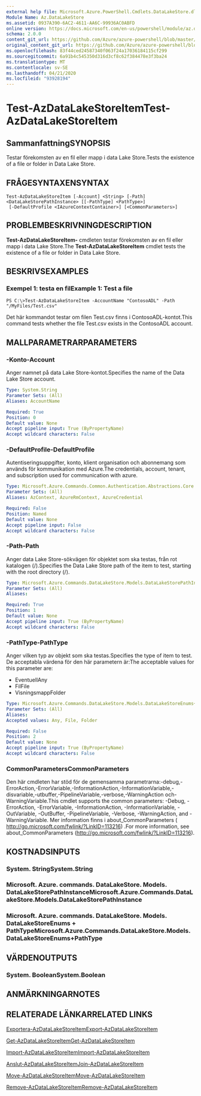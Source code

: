 ```yaml
---
external help file: Microsoft.Azure.PowerShell.Cmdlets.DataLakeStore.dll-Help.xml
Module Name: Az.DataLakeStore
ms.assetid: 0937A390-6AC2-4611-AA6C-99936AC0ABFD
online version: https://docs.microsoft.com/en-us/powershell/module/az.datalakestore/test-azdatalakestoreitem
schema: 2.0.0
content_git_url: https://github.com/Azure/azure-powershell/blob/master/src/DataLakeStore/DataLakeStore/help/Test-AzDataLakeStoreItem.md
original_content_git_url: https://github.com/Azure/azure-powershell/blob/master/src/DataLakeStore/DataLakeStore/help/Test-AzDataLakeStoreItem.md
ms.openlocfilehash: 83f44ced24587340f063f24a17036184115cf299
ms.sourcegitcommit: 6a91b4c545350d316d3cf8c62f384478e3f3ba24
ms.translationtype: MT
ms.contentlocale: sv-SE
ms.lasthandoff: 04/21/2020
ms.locfileid: "93928194"
---
```

# <span data-ttu-id="cfa54-101">Test-AzDataLakeStoreItem</span><span class="sxs-lookup"><span data-stu-id="cfa54-101">Test-AzDataLakeStoreItem</span></span>

## <span data-ttu-id="cfa54-102">Sammanfattning</span><span class="sxs-lookup"><span data-stu-id="cfa54-102">SYNOPSIS</span></span>
<span data-ttu-id="cfa54-103">Testar förekomsten av en fil eller mapp i data Lake Store.</span><span class="sxs-lookup"><span data-stu-id="cfa54-103">Tests the existence of a file or folder in Data Lake Store.</span></span>

## <span data-ttu-id="cfa54-104">FRÅGESYNTAXEN</span><span class="sxs-lookup"><span data-stu-id="cfa54-104">SYNTAX</span></span>

```
Test-AzDataLakeStoreItem [-Account] <String> [-Path] <DataLakeStorePathInstance> [[-PathType] <PathType>]
 [-DefaultProfile <IAzureContextContainer>] [<CommonParameters>]
```

## <span data-ttu-id="cfa54-105">PROBLEMBESKRIVNING</span><span class="sxs-lookup"><span data-stu-id="cfa54-105">DESCRIPTION</span></span>
<span data-ttu-id="cfa54-106">**Test-AzDataLakeStoreItem-** cmdleten testar förekomsten av en fil eller mapp i data Lake Store.</span><span class="sxs-lookup"><span data-stu-id="cfa54-106">The **Test-AzDataLakeStoreItem** cmdlet tests the existence of a file or folder in Data Lake Store.</span></span>

## <span data-ttu-id="cfa54-107">BESKRIVS</span><span class="sxs-lookup"><span data-stu-id="cfa54-107">EXAMPLES</span></span>

### <span data-ttu-id="cfa54-108">Exempel 1: testa en fil</span><span class="sxs-lookup"><span data-stu-id="cfa54-108">Example 1: Test a file</span></span>
```
PS C:\>Test-AzDataLakeStoreItem -AccountName "ContosoADL" -Path "/MyFiles/Test.csv"
```

<span data-ttu-id="cfa54-109">Det här kommandot testar om filen Test.csv finns i ContosoADL-kontot.</span><span class="sxs-lookup"><span data-stu-id="cfa54-109">This command tests whether the file Test.csv exists in the ContosoADL account.</span></span>

## <span data-ttu-id="cfa54-110">MALLPARAMETRAR</span><span class="sxs-lookup"><span data-stu-id="cfa54-110">PARAMETERS</span></span>

### <span data-ttu-id="cfa54-111">-Konto</span><span class="sxs-lookup"><span data-stu-id="cfa54-111">-Account</span></span>
<span data-ttu-id="cfa54-112">Anger namnet på data Lake Store-kontot.</span><span class="sxs-lookup"><span data-stu-id="cfa54-112">Specifies the name of the Data Lake Store account.</span></span>

```yaml
Type: System.String
Parameter Sets: (All)
Aliases: AccountName

Required: True
Position: 0
Default value: None
Accept pipeline input: True (ByPropertyName)
Accept wildcard characters: False
```

### <span data-ttu-id="cfa54-113">-DefaultProfile</span><span class="sxs-lookup"><span data-stu-id="cfa54-113">-DefaultProfile</span></span>
<span data-ttu-id="cfa54-114">Autentiseringsuppgifter, konto, klient organisation och abonnemang som används för kommunikation med Azure.</span><span class="sxs-lookup"><span data-stu-id="cfa54-114">The credentials, account, tenant, and subscription used for communication with azure.</span></span>

```yaml
Type: Microsoft.Azure.Commands.Common.Authentication.Abstractions.Core.IAzureContextContainer
Parameter Sets: (All)
Aliases: AzContext, AzureRmContext, AzureCredential

Required: False
Position: Named
Default value: None
Accept pipeline input: False
Accept wildcard characters: False
```

### <span data-ttu-id="cfa54-115">-Path</span><span class="sxs-lookup"><span data-stu-id="cfa54-115">-Path</span></span>
<span data-ttu-id="cfa54-116">Anger data Lake Store-sökvägen för objektet som ska testas, från rot katalogen (/).</span><span class="sxs-lookup"><span data-stu-id="cfa54-116">Specifies the Data Lake Store path of the item to test, starting with the root directory (/).</span></span>

```yaml
Type: Microsoft.Azure.Commands.DataLakeStore.Models.DataLakeStorePathInstance
Parameter Sets: (All)
Aliases:

Required: True
Position: 1
Default value: None
Accept pipeline input: True (ByPropertyName)
Accept wildcard characters: False
```

### <span data-ttu-id="cfa54-117">-PathType</span><span class="sxs-lookup"><span data-stu-id="cfa54-117">-PathType</span></span>
<span data-ttu-id="cfa54-118">Anger vilken typ av objekt som ska testas.</span><span class="sxs-lookup"><span data-stu-id="cfa54-118">Specifies the type of item to test.</span></span>
<span data-ttu-id="cfa54-119">De acceptabla värdena för den här parametern är:</span><span class="sxs-lookup"><span data-stu-id="cfa54-119">The acceptable values for this parameter are:</span></span>
- <span data-ttu-id="cfa54-120">Eventuell</span><span class="sxs-lookup"><span data-stu-id="cfa54-120">Any</span></span> 
- <span data-ttu-id="cfa54-121">Fil</span><span class="sxs-lookup"><span data-stu-id="cfa54-121">File</span></span> 
- <span data-ttu-id="cfa54-122">Visningsmapp</span><span class="sxs-lookup"><span data-stu-id="cfa54-122">Folder</span></span>

```yaml
Type: Microsoft.Azure.Commands.DataLakeStore.Models.DataLakeStoreEnums+PathType
Parameter Sets: (All)
Aliases:
Accepted values: Any, File, Folder

Required: False
Position: 2
Default value: None
Accept pipeline input: True (ByPropertyName)
Accept wildcard characters: False
```

### <span data-ttu-id="cfa54-123">CommonParameters</span><span class="sxs-lookup"><span data-stu-id="cfa54-123">CommonParameters</span></span>
<span data-ttu-id="cfa54-124">Den här cmdleten har stöd för de gemensamma parametrarna:-debug,-ErrorAction,-ErrorVariable,-InformationAction,-InformationVariable,-disvariable,-utbuffer,-PipelineVariable,-verbose,-WarningAction och-WarningVariable.</span><span class="sxs-lookup"><span data-stu-id="cfa54-124">This cmdlet supports the common parameters: -Debug, -ErrorAction, -ErrorVariable, -InformationAction, -InformationVariable, -OutVariable, -OutBuffer, -PipelineVariable, -Verbose, -WarningAction, and -WarningVariable.</span></span> <span data-ttu-id="cfa54-125">Mer information finns i about_CommonParameters ( http://go.microsoft.com/fwlink/?LinkID=113216) .</span><span class="sxs-lookup"><span data-stu-id="cfa54-125">For more information, see about_CommonParameters (http://go.microsoft.com/fwlink/?LinkID=113216).</span></span>

## <span data-ttu-id="cfa54-126">KOSTNADS</span><span class="sxs-lookup"><span data-stu-id="cfa54-126">INPUTS</span></span>

### <span data-ttu-id="cfa54-127">System. String</span><span class="sxs-lookup"><span data-stu-id="cfa54-127">System.String</span></span>

### <span data-ttu-id="cfa54-128">Microsoft. Azure. commands. DataLakeStore. Models. DataLakeStorePathInstance</span><span class="sxs-lookup"><span data-stu-id="cfa54-128">Microsoft.Azure.Commands.DataLakeStore.Models.DataLakeStorePathInstance</span></span>

### <span data-ttu-id="cfa54-129">Microsoft. Azure. commands. DataLakeStore. Models. DataLakeStoreEnums + PathType</span><span class="sxs-lookup"><span data-stu-id="cfa54-129">Microsoft.Azure.Commands.DataLakeStore.Models.DataLakeStoreEnums+PathType</span></span>

## <span data-ttu-id="cfa54-130">VÄRDEN</span><span class="sxs-lookup"><span data-stu-id="cfa54-130">OUTPUTS</span></span>

### <span data-ttu-id="cfa54-131">System. Boolean</span><span class="sxs-lookup"><span data-stu-id="cfa54-131">System.Boolean</span></span>

## <span data-ttu-id="cfa54-132">ANMÄRKNINGAR</span><span class="sxs-lookup"><span data-stu-id="cfa54-132">NOTES</span></span>

## <span data-ttu-id="cfa54-133">RELATERADE LÄNKAR</span><span class="sxs-lookup"><span data-stu-id="cfa54-133">RELATED LINKS</span></span>

[<span data-ttu-id="cfa54-134">Exportera-AzDataLakeStoreItem</span><span class="sxs-lookup"><span data-stu-id="cfa54-134">Export-AzDataLakeStoreItem</span></span>](./Export-AzDataLakeStoreItem.md)

[<span data-ttu-id="cfa54-135">Get-AzDataLakeStoreItem</span><span class="sxs-lookup"><span data-stu-id="cfa54-135">Get-AzDataLakeStoreItem</span></span>](./Get-AzDataLakeStoreItem.md)

[<span data-ttu-id="cfa54-136">Import-AzDataLakeStoreItem</span><span class="sxs-lookup"><span data-stu-id="cfa54-136">Import-AzDataLakeStoreItem</span></span>](./Import-AzDataLakeStoreItem.md)

[<span data-ttu-id="cfa54-137">Anslut-AzDataLakeStoreItem</span><span class="sxs-lookup"><span data-stu-id="cfa54-137">Join-AzDataLakeStoreItem</span></span>](./Join-AzDataLakeStoreItem.md)

[<span data-ttu-id="cfa54-138">Move-AzDataLakeStoreItem</span><span class="sxs-lookup"><span data-stu-id="cfa54-138">Move-AzDataLakeStoreItem</span></span>](./Move-AzDataLakeStoreItem.md)

[<span data-ttu-id="cfa54-139">Remove-AzDataLakeStoreItem</span><span class="sxs-lookup"><span data-stu-id="cfa54-139">Remove-AzDataLakeStoreItem</span></span>](./Remove-AzDataLakeStoreItem.md)


